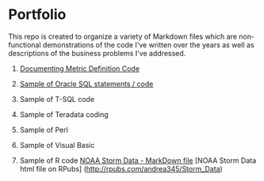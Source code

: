 # Portfolio

This repo is created to organize a variety of Markdown files which are non-functional demonstrations of the code I've written over the years as well as descriptions of the business problems I've addressed.

1)  [Documenting Metric Definition Code](https://github.com/andrea345/Portfolio/blob/master/Documenting_Metric_Code.RMD)

2)  [Sample of Oracle SQL statements / code](https://github.com/andrea345/Portfolio/blob/master/SQL%20Snippets.Rmd)

3)  Sample of T-SQL code

4)  Sample of Teradata coding

5)  Sample of Perl

6)  Sample of Visual Basic

7)  Sample of R code
    [NOAA Storm Data - MarkDown file](https://github.com/andrea345/NOAA-Storm-Data)
    [NOAA Storm Data html file on RPubs] (http://rpubs.com/andrea345/Storm_Data)
